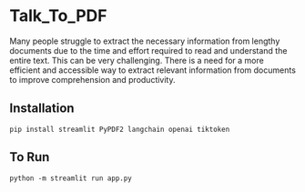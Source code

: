 # Talk_To_PDF
Many people struggle to extract the necessary information from lengthy documents due to the time and effort required to read and understand the entire text. This can be very challenging. There is a need for a more efficient and accessible way to extract relevant information from documents to improve comprehension and productivity.

## Installation 
```
pip install streamlit PyPDF2 langchain openai tiktoken
```

## To Run
```
python -m streamlit run app.py
```
